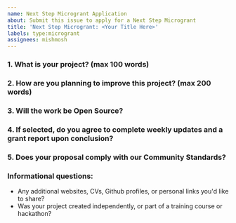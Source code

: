 ```yaml
---
name: Next Step Microgrant Application 
about: Submit this issue to apply for a Next Step Microgrant
title: 'Next Step Microgrant: <Your Title Here>'
labels: type:microgrant
assignees: mishmosh
---
```


### 1. What is your project? (max 100 words)
<!-- link and description of your project built with IPFS or closely related technologies (libp2p, ipld, etc.) -->

### 2. How are you planning to improve this project? (max 200 words)
<!-- clear and concise description of the planned next step(s) or improvements for which you are seeking grant support -->

### 3. Will the work be Open Source?
<!-- MIT license for code or [CC-BY-SA 3.0](https://ipfs.io/ipfs/QmVreNvKsQmQZ83T86cWSjPu2vR3yZHGPm5jnxFuunEB9u) license for content. -->

### 4. If selected, do you agree to complete weekly updates and a grant report upon conclusion?
<!-- We will provide a discussion forum link the results of your microgrant-funded work, as well as a description of your experience building on IPFS, including any challenges or shortcomings encountered. -->
  
### 5. Does your proposal comply with our Community Standards?
<!-- Please read the [Community Standards](https://github.com/protocol/ipfs-grants/blob/master/STANDARDS.md) and make sure your project is in compliance -->

### Informational questions:
* Any additional websites, CVs, Github profiles, or personal links you'd like to share?
* Was your project created independently, or part of a training course or hackathon?
